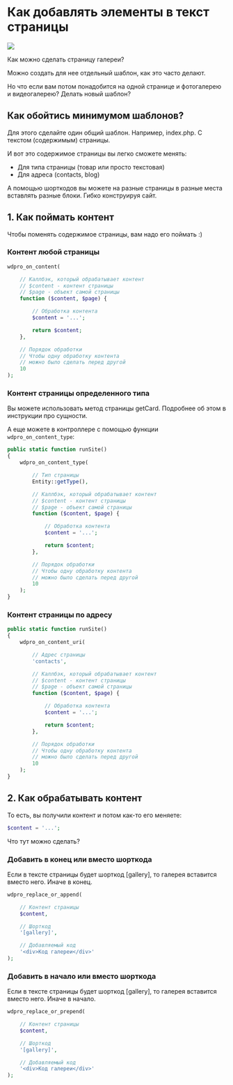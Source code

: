 # Как добавлять элементы в текст страницы

[![](http://img.youtube.com/vi/3hNRofCZivw/0.jpg)](http://www.youtube.com/watch?v=3hNRofCZivw "")



Как можно сделать страницу галереи?

Можно создать для нее отдельный шаблон, как это часто делают.

Но что если вам потом понадобится на одной странице и фотогалерею и видеогалерею? Делать новый шаблон?



## Как обойтись минимумом шаблонов?

Для этого сделайте один общий шаблон. Например, index.php. С текстом (содержимым) страницы.

И вот это содержимое страницы вы легко сможете менять:

* Для типа страницы (товар или просто текстовая)
* Для адреса (contacts, blog)

А помощью шорткодов вы можете на разные страницы в разные места вставлять разные блоки. Гибко конструируя сайт.

## 1. Как поймать контент

Чтобы поменять содержимое страницы, вам надо его поймать :)

### Контент любой страницы

```php
wdpro_on_content(

    // Каллбэк, который обрабатывает контент
    // $content - контент страницы
    // $page - объект самой страницы
    function ($content, $page) {

        // Обработка контента
        $content = '...';

        return $content;
    },

    // Порядок обработки
    // Чтобы одну обработку контента
    // можно было сделать перед другой
    10
);
```



### Контент страницы определенного типа

Вы можете использовать метод страницы getCard. Подробнее об этом в инструкции про сущности.

А еще можете в контроллере с помощью функции `wdpro_on_content_type`:

```php
public static function runSite()
{
    wdpro_on_content_type(

        // Тип страницы
        Entity::getType(),

        // Каллбэк, который обрабатывает контент
        // $content - контент страницы
        // $page - объект самой страницы
        function ($content, $page) {

            // Обработка контента
            $content = '...';

            return $content;
        },

        // Порядок обработки
        // Чтобы одну обработку контента
        // можно было сделать перед другой
        10
    );
}
```



### Контент страницы по адресу

```php
public static function runSite()
{
    wdpro_on_content_uri(

        // Адрес страницы
        'contacts',

		// Каллбэк, который обрабатывает контент
        // $content - контент страницы
        // $page - объект самой страницы
        function ($content, $page) {

            // Обработка контента
            $content = '...';

            return $content;
        },

        // Порядок обработки
        // Чтобы одну обработку контента
        // можно было сделать перед другой
        10
    );
}
```



## 2. Как обрабатывать контент

То есть, вы получили контент и потом как-то его меняете:

```php
$content = '...';
```

Что тут можно сделать?

### Добавить в конец или вместо шорткода

Если в тексте страницы будет шорткод [gallery], то галерея вставится вместо него. Иначе в конец.

```php
wdpro_replace_or_append(

    // Контент страницы
    $content,

    // Шорткод
    '[gallery]',

    // Добавляемый код
    '<div>Код галереи</div>'
);
```

### Добавить в начало или вместо шорткода

Если в тексте страницы будет шорткод [gallery], то галерея вставится вместо него. Иначе в начало.

```php
wdpro_replace_or_prepend(

    // Контент страницы
    $content,

    // Шорткод
    '[gallery]',

    // Добавляемый код
    '<div>Код галереи</div>'
);
```

